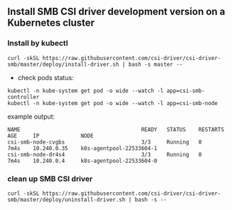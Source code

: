 ## Install SMB CSI driver development version on a Kubernetes cluster

### Install by kubectl
```console
curl -skSL https://raw.githubusercontent.com/csi-driver/csi-driver-smb/master/deploy/install-driver.sh | bash -s master --
```

 - check pods status:
```console
kubectl -n kube-system get pod -o wide --watch -l app=csi-smb-controller
kubectl -n kube-system get pod -o wide --watch -l app=csi-smb-node
```

example output:

```
NAME                                      READY   STATUS    RESTARTS   AGE     IP             NODE
csi-smb-node-cvgbs                        3/3     Running   0          7m4s    10.240.0.35    k8s-agentpool-22533604-1
csi-smb-node-dr4s4                        3/3     Running   0          7m4s    10.240.0.4     k8s-agentpool-22533604-0
```

### clean up SMB CSI driver
```console
curl -skSL https://raw.githubusercontent.com/csi-driver/csi-driver-smb/master/deploy/uninstall-driver.sh | bash -s --
```
